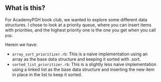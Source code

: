 ## What is this?
For AcademyPGH book club, we wanted to explore some different data structures. I chose to look at a priority queue, where you can insert items with priorities, and the highest priority one is the one you get when you call `pop`.

Herein we have:
- `array_sort_prioritizer.rb`: This is a naive implementation using an array as the base data structure and keeping it sorted with .sort.
- `sorted_list_prioritizer.rb`: This is a slightly less naive implementation using a linked list as the base data structure and inserting the new item in place in the list to keep it sorted.